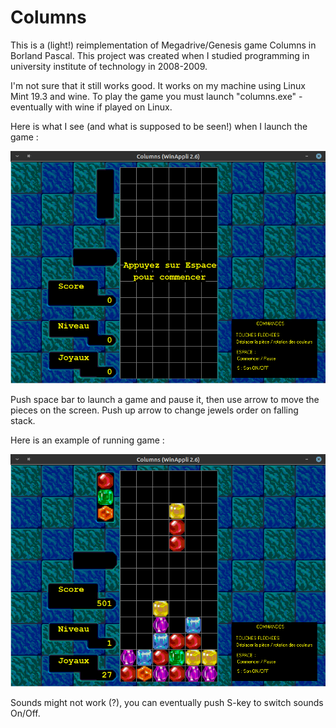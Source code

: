 # Columns

This is a (light!) reimplementation of Megadrive/Genesis game Columns in Borland Pascal. This project was created when I studied programming in university institute of technology in 2008-2009.

I'm not sure that it still works good. It works on my machine using Linux Mint 19.3 and wine. To play the game you must launch "columns.exe" - eventually with wine if played on Linux.

Here is what I see (and what is supposed to be seen!) when I launch the game :

![Columns Start](https://github.com/mikachou/columns/blob/main/Columns-start.png?raw=true)

Push space bar to launch a game and pause it, then use arrow to move the pieces on the screen. Push up arrow to change jewels order on falling stack.

Here is an example of running game :

![Columns Ingame](https://github.com/mikachou/columns/blob/main/Columns-ingame.png?raw=true)

Sounds might not work (?), you can eventually push S-key to switch sounds On/Off.
